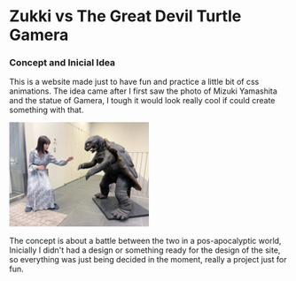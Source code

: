 # Zukki vs The Great Devil Turtle Gamera

### Concept and Inicial Idea

This is a website made just to have fun and practice a little bit of css animations. The idea came after I first saw the photo of Mizuki Yamashita and the statue of Gamera, I tough it would look really cool if could create something with that.

<img src="./images/zukki-vs-turtle-1.jpg" width="50%" />

The concept is about a battle between the two in a pos-apocalyptic world, Inicially I didn't had a design or something ready for the design of the site, so everything was just being decided in the moment, really a project just for fun.



